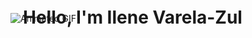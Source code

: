 ![Animated GIF]([https://images-wixmp-ed30a86b8c4ca887773594c2.wixmp.com/f/07ed52f9-65de-4d91-afc1-6d9594f0de81/dg6qznl-077f0935-e29e-4131-9d61-f99ddc216e4a.gif?token=eyJ0eXAiOiJKV1QiLCJhbGciOiJIUzI1NiJ9.eyJzdWIiOiJ1cm46YXBwOjdlMGQxODg5ODIyNjQzNzNhNWYwZDQxNWVhMGQyNmUwIiwiaXNzIjoidXJuOmFwcDo3ZTBkMTg4OTgyMjY0MzczYTVmMGQ0MTVlYTBkMjZlMCIsIm9iaiI6W1t7InBhdGgiOiJcL2ZcLzA3ZWQ1MmY5LTY1ZGUtNGQ5MS1hZmMxLTZkOTU5NGYwZGU4MVwvZGc2cXpubC0wNzdmMDkzNS1lMjllLTQxMzEtOWQ2MS1mOTlkZGMyMTZlNGEuZ2lmIn1dXSwiYXVkIjpbInVybjpzZXJ2aWNlOmZpbGUuZG93bmxvYWQiXX0.wHDUz5gkEhLmYBN-GPU1y7lHH-o8Z7ZAFB1fAbMVMnE](https://media4.giphy.com/media/xThtawJ5higNRr1pq8/giphy.gif?cid=790b7611zhapxbfijxwzunc0tijkuh2hh1mewkp32kfmnchg&ep=v1_stickers_search&rid=giphy.gif&ct=s))

<div style="position: relative; top: -100px; padding: 20px;">
  <h1>Hello, I'm Ilene Varela-Zul</h1>
</div>
